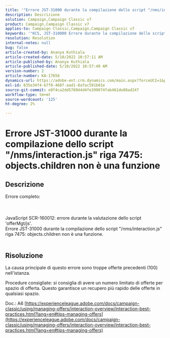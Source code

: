 ```yaml
---
title: '"Errore JST-31000 durante la compilazione dello script "/nms/interaction.js" riga 7475: objects.children non è una funzione"'
description: Descrizione
solution: Campaign,Campaign Classic v7
product: Campaign,Campaign Classic v7
applies-to: Campaign Classic,Campaign,Campaign Classic v7
keywords: '"KCS, JST-310000 Errore durante la compilazione dello script "/nms/interaction.js" riga 7475: objects.children non è una funzione"'
resolution: Resolution
internal-notes: null
bug: false
article-created-by: Ananya Kuthiala
article-created-date: 5/10/2022 10:57:11 AM
article-published-by: Ananya Kuthiala
article-published-date: 5/10/2022 10:57:40 AM
version-number: 2
article-number: KA-17656
dynamics-url: https://adobe-ent.crm.dynamics.com/main.aspx?forceUCI=1&pagetype=entityrecord&etn=knowledgearticle&id=d9e69ff0-4fd0-ec11-a7b5-0022480a8e40
exl-id: 835e34f4-b7f0-468f-aad1-8afac591b01e
source-git-commit: e8f4ca2dd578944d4fe399074fab461de88ad247
workflow-type: tm+mt
source-wordcount: '125'
ht-degree: 2%

---
```


# Errore JST-31000 durante la compilazione dello script &quot;/nms/interaction.js&quot; riga 7475: objects.children non è una funzione

## Descrizione

Errore completo:<br><br> <br><br>JavaScript SCR-160012: errore durante la valutazione dello script &#39;offerMgt/js&#39;.
<br>Errore JST-31000 durante la compilazione dello script &quot;/nms/interaction.js&quot; riga 7475: objects.children non è una funzione.
<br> 

## Risoluzione


La causa principale di questo errore sono troppe offerte precedenti (100) nell&#39;istanza.

Procedure consigliate: si consiglia di avere un numero limitato di offerte per spazio di offerta. Questo garantisce un recupero più rapido delle offerte in qualsiasi spazio.

Doc.: A6 [https://experienceleague.adobe.com/docs/campaign-classic/using/managing-offers/interaction-overview/interaction-best-practices.html?lang=en#tips-managing-offers](https://experienceleague.adobe.com/docs/campaign-classic/using/managing-offers/interaction-overview/interaction-best-practices.html?lang=en#tips-managing-offers)

